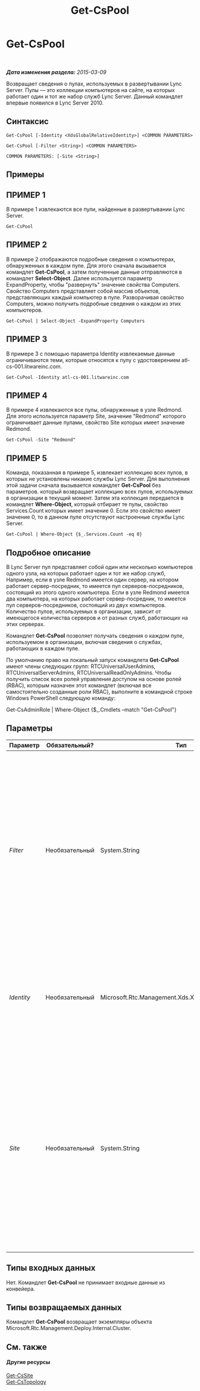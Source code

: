 ﻿---
title: Get-CsPool
TOCTitle: Get-CsPool
ms:assetid: e0911c68-9a0a-461a-88d6-c610c6cd996c
ms:mtpsurl: https://technet.microsoft.com/ru-ru/library/Gg398992(v=OCS.15)
ms:contentKeyID: 49311421
ms.date: 05/19/2016
mtps_version: v=OCS.15
ms.translationtype: HT
---

# Get-CsPool

 

_**Дата изменения раздела:** 2015-03-09_

Возвращает сведения о пулах, используемых в развертывании Lync Server. Пулы — это коллекции компьютеров на сайте, на которых работает один и тот же набор служб Lync Server. Данный командлет впервые появился в Lync Server 2010.

## Синтаксис

    Get-CsPool [-Identity <XdsGlobalRelativeIdentity>] <COMMON PARAMETERS>

    Get-CsPool [-Filter <String>] <COMMON PARAMETERS>

    COMMON PARAMETERS: [-Site <String>]

## Примеры

## ПРИМЕР 1

В примере 1 извлекаются все пули, найденные в развертывании Lync Server.

    Get-CsPool

## ПРИМЕР 2

В примере 2 отображаются подробные сведения о компьютерах, обнаруженных в каждом пуле. Для этого сначала вызывается командлет **Get-CsPool**, а затем полученные данные отправляются в командлет **Select-Object**. Далее используется параметр ExpandProperty, чтобы "развернуть" значение свойства Computers. Свойство Computers представляет собой массив объектов, представляющих каждый компьютер в пуле. Разворачивая свойство Computers, можно получить подробные сведения о каждом из этих компьютеров.

    Get-CsPool | Select-Object -ExpandProperty Computers

## ПРИМЕР 3

В примере 3 с помощью параметра Identity извлекаемые данные ограничиваются теми, которые относятся к пулу с удостоверением atl-cs-001.litwareinc.com.

    Get-CsPool -Identity atl-cs-001.litwareinc.com

## ПРИМЕР 4

В примере 4 извлекаются все пулы, обнаруженные в узле Redmond. Для этого используется параметр Site, значение "Redmond" которого ограничивает данные пулами, свойство Site которых имеет значение Redmond.

    Get-CsPool -Site "Redmond"

## ПРИМЕР 5

Команда, показанная в примере 5, извлекает коллекцию всех пулов, в которых не установлены никакие службы Lync Server. Для выполнения этой задачи сначала вызывается командлет **Get-CsPool** без параметров. который возвращает коллекцию всех пулов, используемых в организации в текущий момент. Затем эта коллекция передается в командлет **Where-Object**, который отбирает те пулы, свойство Services.Count которых имеет значение 0. Если это свойство имеет значение 0, то в данном пуле отсутствуют настроенные службы Lync Server.

    Get-CsPool | Where-Object {$_.Services.Count -eq 0}

## Подробное описание

В Lync Server пул представляет собой один или несколько компьютеров одного узла, на которых работает один и тот же набор служб, Например, если в узле Redmond имеется один сервер, на котором работает сервер-посредник, то имеется пул серверов-посредников, состоящий из этого одного компьютера. Если в узле Redmond имеется два компьютера, на которых работает сервер-посредник, то имеется пул серверов-посредников, состоящий из двух компьютеров. Количество пулов, используемых в организации, зависит от имеющегося количества серверов и от разных служб, работающих на этих серверах.

Командлет **Get-CsPool** позволяет получать сведения о каждом пуле, используемом в организации, включая сведения о службах, работающих в каждом пуле.

По умолчанию право на локальный запуск командлета **Get-CsPool** имеют члены следующих групп: RTCUniversalUserAdmins, RTCUniversalServerAdmins, RTCUniversalReadOnlyAdmins. Чтобы получить список всех ролей управления доступом на основе ролей (RBAC), которым назначен этот командлет (включая все самостоятельно созданные роли RBAC), выполните в командной строке Windows PowerShell следующую команду:

Get-CsAdminRole | Where-Object {$\_.Cmdlets –match "Get-CsPool"}

## Параметры


<table>
<colgroup>
<col style="width: 25%" />
<col style="width: 25%" />
<col style="width: 25%" />
<col style="width: 25%" />
</colgroup>
<thead>
<tr class="header">
<th>Параметр</th>
<th>Обязательный?</th>
<th>Тип</th>
<th>Описание</th>
</tr>
</thead>
<tbody>
<tr class="odd">
<td><p><em>Filter</em></p></td>
<td><p>Необязательный</p></td>
<td><p>System.String</p></td>
<td><p>Позволяет использовать подстановочные знаки при указании удостоверения извлекаемого пула. Например, для извлечения всех пулов с удостоверениями, заканчивающимися строкой &quot;.fabrikam.com&quot;, можно использовать следующий синтаксис: -Filter &quot;*.fabrikam.com&quot;.</p>
<p>В одной команде нельзя одновременно использовать параметры Filter и Identity.</p></td>
</tr>
<tr class="even">
<td><p><em>Identity</em></p></td>
<td><p>Необязательный</p></td>
<td><p>Microsoft.Rtc.Management.Xds.XdsGlobalRelativeIdentity</p></td>
<td><p>Полное доменное имя извлекаемого пула. Например: -Identity atl-cs-001.litwareinc.com.</p>
<p>Если этот параметр не указан, то будут возвращены все пулы в организации.</p></td>
</tr>
<tr class="odd">
<td><p><em>Site</em></p></td>
<td><p>Необязательный</p></td>
<td><p>System.String</p></td>
<td><p>Возвращает все пулы, найденные в указанном узле. На нужный узел следует ссылаться с помощью отображаемого имени (DisplayName) узла (Redmond), а не с помощью удостоверения (site:Redmond). Например: -Site &quot;Redmond&quot;. Извлечь отображаемые имена для узлов можно с помощью следующей команды:</p>
<p>Get-CsSite | Select-Object Identity, DisplayName</p></td>
</tr>
</tbody>
</table>


## Типы входных данных

Нет. Командлет **Get-CsPool** не принимает входные данные из конвейера.

## Типы возвращаемых данных

Командлет **Get-CsPool** возвращает экземпляры объекта Microsoft.Rtc.Management.Deploy.Internal.Cluster.

## См. также

#### Другие ресурсы

[Get-CsSite](get-cssite.md)  
[Get-CsTopology](get-cstopology.md)

